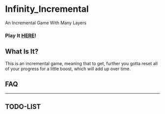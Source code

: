 # Infinity_Incremental
An Incremental Game With Many Layers

### Play It [HERE](https://tom-on64.github.io/Infinity-Clicker/)!

## What Is It?
This is an incremental game, meaning that to get, further you gotta reset all of your progress for a little boost, which will add up over time.

## FAQ

---

## TODO-LIST

